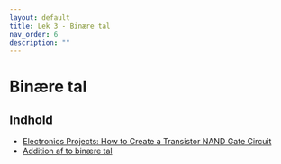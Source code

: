 ```yaml
---
layout: default
title: Lek 3 - Binære tal
nav_order: 6
description: ""
---
```

# Binære tal 


## Indhold

* [Electronics Projects: How to Create a Transistor NAND Gate Circuit](https://www.dummies.com/programming/electronics/diy-projects/electronics-projects-how-to-create-a-transistor-nand-gate-circuit/)
* [Addition af to binære tal](https://www.youtube.com/watch?v=r-5EhNKjvCE)
